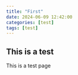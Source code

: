 ```yaml
---
title: "First"
date: 2024-06-09 12:42:00
categories: [test]
tags: [test]
---
```


## This is a test

This is a test page